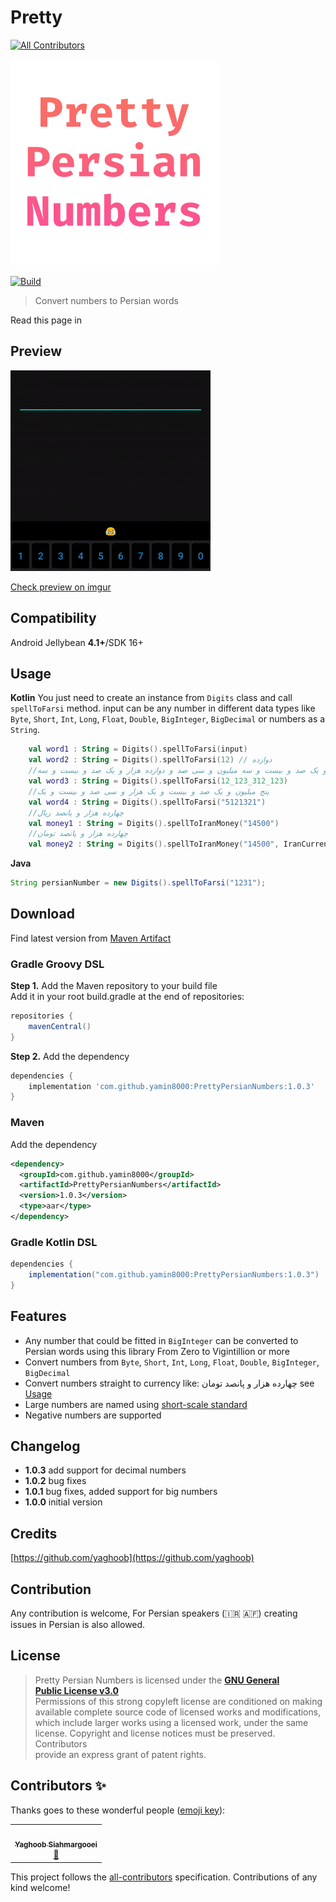 # Pretty
<!-- ALL-CONTRIBUTORS-BADGE:START - Do not remove or modify this section -->
[![All Contributors](https://img.shields.io/badge/all_contributors-1-orange.svg?style=flat-square)](#contributors-)
<!-- ALL-CONTRIBUTORS-BADGE:END -->

<img src="logo.png" title="" alt="logo" data-align="center">

  [![Build](https://api.travis-ci.com/yamin8000/PrettyPersianNumbers.svg?branch=master)](https://travis-ci.com/github/yamin8000/PrettyPersianNumbers)

> Convert numbers to Persian words  

  Read this page in

## Preview

![ScreenShot](/screen.gif)

[Check preview on imgur](https://imgur.com/unZlSke)

## Compatibility

  Android Jellybean **4.1+**/SDK 16+  

## Usage

**Kotlin**
You just need to create an instance from `Digits` class and call `spellToFarsi` method. input can be any number in different data types like `Byte`, `Short`, `Int`, `Long`, `Float`, `Double`, `BigInteger`, `BigDecimal` or numbers as a `String`.

```kotlin
    val word1 : String = Digits().spellToFarsi(input)
    val word2 : String = Digits().spellToFarsi(12) // دوازده
    //دوازده میلیارد و یک صد و بیست و سه میلیون و سی صد و دوازده هزار و یک صد و بیست و سه
    val word3 : String = Digits().spellToFarsi(12_123_312_123)
    //پنج میلیون و یک صد و بیست و یک هزار و سی صد و بیست و یک
    val word4 : String = Digits().spellToFarsi("5121321")
    //چهارده هزار و پانصد ریال
    val money1 : String = Digits().spellToIranMoney("14500")
    //چهارده هزار و پانصد تومان
    val money2 : String = Digits().spellToIranMoney("14500", IranCurrency.TOMAN)
```

**Java**

```java
String persianNumber = new Digits().spellToFarsi("1231");
```

## Download

Find latest version from [Maven Artifact](https://search.maven.org/artifact/com.github.yamin8000/PrettyPersianNumbers)

### Gradle Groovy DSL

**Step 1.** Add the Maven repository to your build file  
Add it in your root build.gradle at the end of repositories:  

```groovy
repositories {
    mavenCentral()
}
```

**Step 2.** Add the dependency  

```groovy
dependencies {
    implementation 'com.github.yamin8000:PrettyPersianNumbers:1.0.3'
}
```

### Maven

 Add the dependency  

```xml
<dependency>
  <groupId>com.github.yamin8000</groupId>
  <artifactId>PrettyPersianNumbers</artifactId>
  <version>1.0.3</version>
  <type>aar</type>
</dependency>  
```

### Gradle Kotlin DSL

```groovy
dependencies {
    implementation("com.github.yamin8000:PrettyPersianNumbers:1.0.3")
}
```

## Features

- Any number that could be fitted in `BigInteger` can be converted to Persian words using this library From Zero to Vigintillion or more
- Convert numbers from `Byte`, `Short`, `Int`, `Long`, `Float`, `Double`, `BigInteger`, `BigDecimal`
- Convert numbers straight to currency like: چهارده هزار و پانصد تومان see [Usage](https://github.com/yamin8000/PrettyPersianNumbers#Usage)
- Large numbers are named using [short-scale standard](https://en.wikipedia.org/wiki/Long_and_short_scales)
- Negative numbers are supported

## Changelog

- **1.0.3** add support for decimal numbers
- **1.0.2** bug fixes
- **1.0.1** bug fixes, added support for big numbers
- **1.0.0** initial version

## Credits

  [https://github.com/yaghoob](https://github.com/yaghoob)

## Contribution

Any contribution is welcome, For Persian speakers (:iran: :afghanistan:) creating issues in Persian is also allowed.  

## License

> Pretty Persian Numbers is licensed under the **[GNU General  
> Public License v3.0](./LICENSE)**  
> Permissions of this strong copyleft license are conditioned on making  
> available complete source code of licensed works and modifications,  
> which include larger works using a licensed work, under the same  
> license. Copyright and license notices must be preserved. Contributors  
> provide an express grant of patent rights.

## Contributors ✨

Thanks goes to these wonderful people ([emoji key](https://allcontributors.org/docs/en/emoji-key)):

<!-- ALL-CONTRIBUTORS-LIST:START - Do not remove or modify this section -->
<!-- prettier-ignore-start -->
<!-- markdownlint-disable -->
<table>
  <tr>
    <td align="center"><a href="http://yyss.ir"><img src="https://avatars.githubusercontent.com/u/9123711?v=4?s=100" width="100px;" alt=""/><br /><sub><b>Yaghoob Siahmargooei</b></sub></a><br /><a href="https://github.com/yamin8000/PrettyPersianNumbers/issues?q=author%3Ayaghoob" title="Bug reports">🐛</a></td>
  </tr>
</table>

<!-- markdownlint-restore -->
<!-- prettier-ignore-end -->

<!-- ALL-CONTRIBUTORS-LIST:END -->

This project follows the [all-contributors](https://github.com/all-contributors/all-contributors) specification. Contributions of any kind welcome!